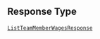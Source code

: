 ## Response Type

[`ListTeamMemberWagesResponse`](../../doc/models/list-team-member-wages-response.md)
